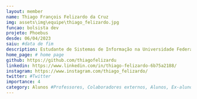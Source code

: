 ```yaml
---
layout: member
name: Thiago François Felizardo da Cruz
img: assets\img\equipe\thiago_felizardo.jpg
funcao: bolsista dev
projeto: Phoebus 
desde: 06/04/2023
saiu: #data de fim
description: Estudante de Sistemas de Informação na Universidade Federal da Paraíba (UFPB) - Campus IV, em Rio Tinto-PB, atualmente estuda com desenvolvimento back-end no projeto Phoebus. 
home_page: # home page
github: https://github.com/thiagofelizardu
linkedin: https://www.linkedin.com/in/thiago-felizardo-6b75a2188/
instagram: https://www.instagram.com/thiago_felizardo/
twitter: #Twitter
importance: 4
category: Alunos #Professores, Colaboradores externos, Alunos, Ex-alunos
---
```

